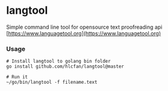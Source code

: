 # langtool

Simple command line tool for opensource text proofreading api [https://www.languagetool.org](https://www.languagetool.org)

### Usage

```
# Install langtool to golang bin folder
go install github.com/hlcfan/langtool@master

# Run it
~/go/bin/langtool -f filename.text
```
